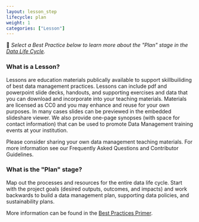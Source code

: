 ```yaml
---
layout: lesson_step
lifecycle: plan
weight: 1
categories: ["Lesson"]
---
```

􏰣
*Select a Best Practice below to learn more about the "Plan" stage in the <a href="https://www.dataone.org/data-life-cycle" target="_blank">Data Life Cycle</a>.*

### What is a Lesson?

Lessons are education materials publically available to support skillbuiliding of best data management practices. Lessons can include pdf and powerpoint slide decks, handouts, and supporting exercises and data that you can download and incorporate into your teaching materials. Materials are licensed as CC0 and you may enhance and reuse for your own purposes. In many cases slides can be previewed in the embedded slideshare viewer. We also provide one-page synopses (with space for contact information) that can be used to promote Data Management training events at your institution.

Please consider sharing your own data management teaching materials. For more information see our Frequently Asked Questions and Contributor Guidelines.

### What is the "Plan" stage?

Map out the processes and resources for the entire data life cycle. Start with the project goals (desired outputs, outcomes, and impacts) and work backwards to build a data management plan, supporting data policies, and sustainability plans.

More information can be found in the <a href="https://www.dataone.org/sites/all/documents/DataONE_BP_Primer_020212.pdf" target="_blank">Best Practices Primer</a>.

